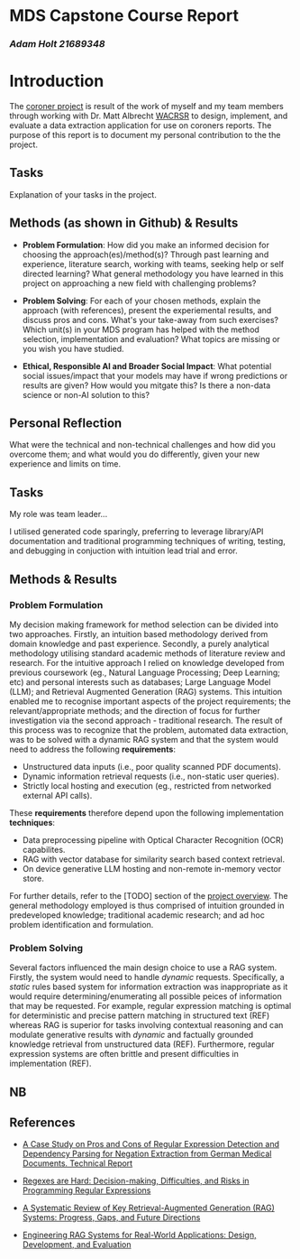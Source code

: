 
# MDS Capstone Course Report

### _Adam Holt  21689348_


# Introduction

The [coroner project](https://github.com/AdamUWA/coroner) is result of the work of myself and my team members through working with Dr. Matt Albrecht [WACRSR](https://www.uwa.edu.au/projects/centre-for-road-safety-research/wacrsr-site-link) to design, implement, and evaluate a data extraction application for use on coroners reports. The purpose of this report is to document my personal contribution to the the project.

## Tasks 

Explanation of your tasks in the project.

## Methods (as shown in Github) & Results

- **Problem Formulation**: How did you make an informed decision for choosing the approach(es)/method(s)? Through past learning and experience, literature search, working with teams, seeking help or self directed learning? What general methodology you have learned in this project on approaching a new field with challenging problems?
 
- **Problem Solving**: For each of your chosen methods, explain the approach (with references), present the experiemental results, and discuss pros and cons. What's your take-away from such exercises? Which unit(s) in your MDS program has helped with the method selection, implementation and evaluation? What topics are missing or you wish you have studied. 

- **Ethical, Responsible AI and Broader Social Impact**: What potential social issues/impact that your models may have if wrong predictions or results are given? How would you mitgate this? Is there a non-data science or non-AI solution to this? 

## Personal Reflection

What were the technical and non-technical challenges and how did you overcome them; and what would you do differently, given your new experience and limits on time.



## Tasks

My role was team leader...

I utilised generated code sparingly, preferring to leverage library/API documentation and traditional programming techniques of writing, testing, and debugging in conjuction with intuition lead trial and error.


## Methods & Results

### Problem Formulation

My decision making framework for method selection can be divided into two approaches. Firstly, an intuition based methodology derived from domain knowledge and past experience. Secondly, a purely analytical methodology utilising standard academic methods of literature review and research. For the intuitive approach I relied on knowledge developed from previous coursework (eg., Natural Language Processing; Deep Learning; etc) and personal interests such as databases; Large Language Model (LLM); and Retrieval Augmented Generation (RAG) systems. This intuition enabled me to recognise important aspects of the project requirements; the relevant/appropriate methods; and the direction of focus for further investigation via the second approach - traditional research. The result of this process was to recognize that the problem, automated data extraction, was to be solved with a dynamic RAG system and that the system would need to address the following **requirements**:

- Unstructured data inputs (i.e., poor quality scanned PDF documents).
- Dynamic information retrieval requests (i.e., non-static user queries).
- Strictly local hosting and execution (eg., restricted from networked external API calls).

These **requirements** therefore depend upon the following implementation **techniques**:

- Data preprocessing pipeline with Optical Character Recognition (OCR) capabilites.
- RAG with vector database for similarity search based context retrieval.
- On device generative LLM hosting and non-remote in-memory vector store.

For further details, refer to the [TODO] section of the [project overview](LINK). The general methodology employed is thus comprised of intuition grounded in predeveloped knowledge; traditional academic research; and ad hoc problem identification and formulation.

### Problem Solving

Several factors influenced the main design choice to use a RAG system. Firstly, the system would need to handle _dynamic_ requests. Specifically, a _static_ rules based system for information extraction was inappropriate as it would require determining/enumerating all possible peices of information that may be requested. For example, regular expression matching is optimal for deterministic and precise pattern matching in structured text (REF) whereas RAG is superior for tasks involving contextual reasoning and can modulate generative results with _dynamic_ and factually grounded knowledge retrieval from unstructured data (REF). Furthermore, regular expression systems are often brittle and present difficulties in implementation (REF).






## NB

## References

- [A Case Study on Pros and Cons of Regular Expression Detection and Dependency Parsing for Negation Extraction from German Medical Documents. Technical Report](https://arxiv.org/abs/2105.09702)

- [Regexes are Hard: Decision-making, Difficulties, and Risks in Programming Regular Expressions](https://arxiv.org/abs/2303.02555)

- [A Systematic Review of Key Retrieval-Augmented Generation (RAG) Systems: Progress, Gaps, and Future Directions](https://arxiv.org/abs/2507.18910)

- [Engineering RAG Systems for Real-World Applications: Design, Development, and Evaluation](https://arxiv.org/abs/2506.20869v1)































